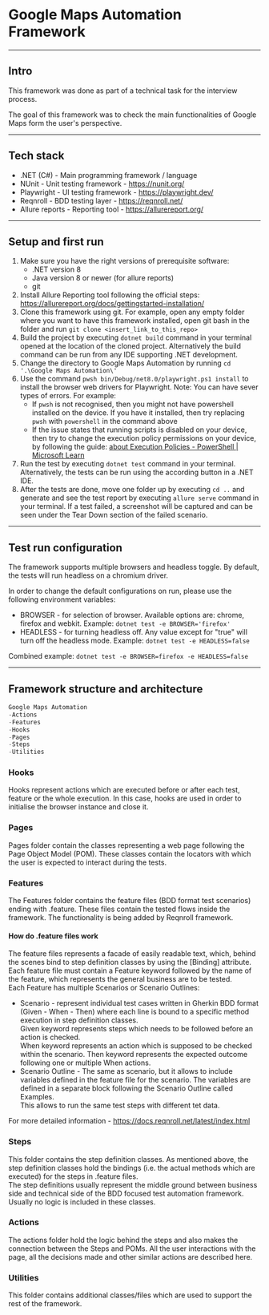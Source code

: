 # Google Maps Automation Framework

---

## Intro
This framework was done as part of a technical task for the interview process.

The goal of this framework was to check the main functionalities of Google Maps form the user's perspective.

---

## Tech stack
* .NET (C#) - Main programming framework / language
* NUnit - Unit testing framework - https://nunit.org/
* Playwright - UI testing framework - https://playwright.dev/
* Reqnroll - BDD testing layer - https://reqnroll.net/
* Allure reports - Reporting tool - https://allurereport.org/

---

## Setup and first run
1. Make sure you have the right versions of prerequisite software:
   * .NET version 8
   * Java version 8 or newer (for allure reports)
   * git
2. Install Allure Reporting tool following the official steps: https://allurereport.org/docs/gettingstarted-installation/
3. Clone this framework using git. For example, open any empty folder where you want to have this framework installed, open git bash in the folder and run `git clone <insert_link_to_this_repo>`
4. Build the project by executing `dotnet build` command in your terminal opened at the location of the cloned project. Alternatively the build command can be run from any IDE supporting .NET development.
5. Change the directory to Google Maps Automation by running `cd '.\Google Maps Automation\'`
6. Use the command `pwsh bin/Debug/net8.0/playwright.ps1 install` to install the browser web drivers for Playwright. Note: You can have sever types of errors. For example:
    * If `pwsh` is not recognised, then you might not have powershell installed on the device. If you have it installed, then try replacing `pwsh` with `powershell` in the command above
    * If the issue states that running scripts is disabled on your device, then try to change the execution policy permissions on your device, by following the guide: [about Execution Policies - PowerShell | Microsoft Learn](https://learn.microsoft.com/en-us/powershell/module/microsoft.powershell.core/about/about_execution_policies?view=powershell-7.4)
7. Run the test by executing `dotnet test` command in your terminal. Alternatively, the tests can be run using the according button in a .NET IDE. 
8. After the tests are done, move one folder up by executing `cd ..` and generate and see the test report by executing `allure serve` command in your terminal. If a test failed, a screenshot will be captured and can be seen under the Tear Down section of the failed scenario.

---

## Test run configuration
The framework supports multiple browsers and headless toggle. By default, the tests will run headless on a chromium driver.

In order to change the default configurations on run, please use the following environment variables:
* BROWSER - for selection of browser. Available options are: chrome, firefox and webkit. Example: `dotnet test -e BROWSER='firefox'`
* HEADLESS - for turning headless off. Any value except for "true" will turn off the headless mode. Example: `dotnet test -e HEADLESS=false`

Combined example: `dotnet test -e BROWSER=firefox -e HEADLESS=false`

---

## Framework structure and architecture
```C#
Google Maps Automation
-Actions
-Features
-Hooks
-Pages
-Steps
-Utilities
```

### Hooks
Hooks represent actions which are executed before or after each test, feature or the whole execution. In this case, hooks are used in order to initialise the browser instance and close it.

### Pages
Pages folder contain the classes representing a web page following the Page Object Model (POM). These classes contain the locators with which the user is expected to interact during the tests.  

### Features
The Features folder contains the feature files (BDD format test scenarios) ending with .feature. These files contain the tested flows inside the framework. The functionality is being added by Reqnroll framework.

#### How do .feature files work
The feature files represents a facade of easily readable text, which, behind the scenes bind to step definition classes by using the [Binding] attribute.  
Each feature file must contain a Feature keyword followed by the name of the feature, which represents the general business are to be tested.  
Each Feature has multiple Scenarios or Scenario Outlines:
* Scenario - represent individual test cases written in Gherkin BDD format (Given - When - Then) where each line is bound to a specific method execution in step definition classes.  
Given keyword represents steps which needs to be followed before an action is checked.  
When keyword represents an action which is supposed to be checked within the scenario.
Then keyword represents the expected outcome following one or multiple When actions.
* Scenario Outline - The same as scenario, but it allows to include variables defined in the feature file for the scenario. The variables are defined in a separate block following the Scenario Outline called Examples.  
This allows to run the same test steps with different tet data.  

For more detailed information - https://docs.reqnroll.net/latest/index.html

### Steps
This folder contains the step definition classes. As mentioned above, the step definition classes hold the bindings (i.e. the actual methods which are executed) for the steps in .feature files.  
The step definitions usually represent the middle ground between business side and technical side of the BDD focused test automation framework. Usually no logic is included in these classes.

### Actions
The actions folder hold the logic behind the steps and also makes the connection between the Steps and POMs. All the user interactions with the page, all the decisions made and other similar actions are described here.

### Utilities
This folder contains additional classes/files which are used to support the rest of the framework. 
